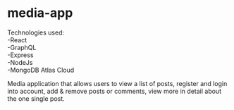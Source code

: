 # media-app

Technologies used:<br />
-React<br />
-GraphQL<br />
-Express<br />
-NodeJs<br />
-MongoDB Atlas Cloud<br />

Media application that allows users to view a list of posts, register and login into account, add & remove posts or comments, view more in detail about the one single post. 
